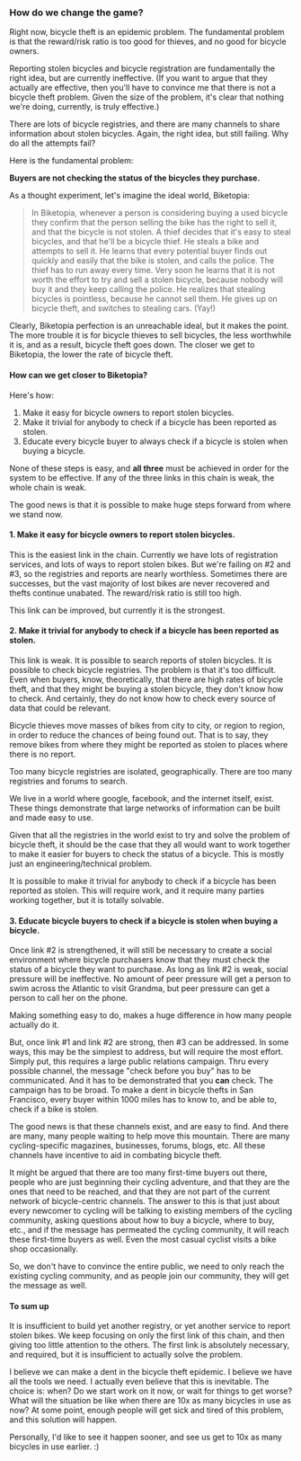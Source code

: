 ### How do we change the game?

Right now, bicycle theft is an epidemic problem. The fundamental problem is that
the reward/risk ratio is too good for thieves, and no good for bicycle owners.

Reporting stolen bicycles and bicycle registration are fundamentally the right idea, but
are currently ineffective. (If you want to argue that they actually are effective, then
you'll have to convince me that there is not a bicycle theft problem. Given the size
of the problem, it's clear that nothing we're doing, currently, is truly effective.)

There are lots of bicycle registries, and there are many channels to share information about
stolen bicycles. Again, the right idea, but still failing. Why do all the attempts fail?

Here is the fundamental problem: 

**Buyers are not checking the status of the bicycles they purchase.**

As a thought experiment, let's imagine the ideal world, Biketopia:

> In Biketopia, 
> whenever a person is considering buying a used bicycle they confirm
> that the person selling the bike has the right to sell it, and that the 
> bicycle is not stolen.  A thief decides that it's easy to steal bicycles, 
> and that he'll be a bicycle thief.  He steals a bike and attempts to sell it.
> He learns that every potential buyer finds out quickly and easily that the bike is stolen, and calls the police.
> The thief has to run away every time. Very soon he learns that it is not
> worth the effort to try and sell a stolen bicycle, because nobody will buy
> it and they keep calling the police. He realizes that stealing bicycles
> is pointless, because he cannot sell them. He gives up on bicycle theft, and
> switches to stealing cars. (Yay!)

Clearly, Biketopia perfection is an unreachable ideal, but it makes the point. The more trouble it
is for bicycle thieves to sell bicycles, the less worthwhile it is, and as a result,
bicycle theft goes down. The closer we get to Biketopia, the lower the rate of bicycle theft.

#### How can we get closer to Biketopia?

Here's how:

1. Make it easy for bicycle owners to report stolen bicycles.
2. Make it trivial for anybody to check if a bicycle has been reported as stolen.
3. Educate every bicycle buyer to always check if a bicycle is stolen when buying a bicycle.

None of these steps is easy, and **all three** must be achieved in order 
for the system to be effective. If any of the three links in this chain is weak,
the whole chain is weak.

The good news is that it is possible to make huge steps forward from where 
we stand now.


#### 1. Make it easy for bicycle owners to report stolen bicycles.

This is the easiest link in the chain. Currently we have lots of registration services, and
lots of ways to report stolen bikes. But we're failing on #2 and #3, so the registries and
reports are nearly worthless. Sometimes there are successes, but the vast majority of lost
bikes are never recovered and thefts continue unabated. The reward/risk ratio is still too
high.

This link can be improved, but currently it is the strongest.


#### 2. Make it trivial for anybody to check if a bicycle has been reported as stolen.

This link is weak. It is possible to search reports of stolen bicycles. It is possible to check 
bicycle registries. The problem is that it's too difficult. Even when buyers, know, theoretically, that
there are high rates of bicycle theft, and that they might be buying a stolen bicycle, they don't 
know how to check. And certainly, they do not know how to check every source of data that
could be relevant.

Bicycle thieves move masses of bikes from city to city, or region to region, in order to reduce the chances of 
being found out. That is to say, they remove bikes from where they might be reported
as stolen to places where there is no report.

Too many bicycle registries are isolated, geographically. There are too many registries and forums to search.

We live in a world where google, facebook, and the internet itself, exist. These things demonstrate
that large networks of information can be built and made easy to use.

Given that all the registries in the world exist to try and solve the problem of bicycle
theft, it should be the case that they all would want to work together to make it
easier for buyers to check the status of a bicycle. 
This is mostly just an engineering/technical problem.

It is possible to make it trivial for anybody to check if a bicycle has been reported as stolen. 
This will require work, and it require many parties working together, but it is totally
solvable.


#### 3. Educate bicycle buyers to check if a bicycle is stolen when buying a bicycle.

Once link #2 is strengthened, it will still be necessary to create a social environment where 
bicycle purchasers know that they must check the status of a bicycle they want to purchase. 
As long as link #2 is weak, social pressure will be ineffective. No amount of peer pressure will
get a person to swim across the Atlantic to visit Grandma, but peer pressure can get a person to 
call her on the phone.

Making something easy to do, makes a huge difference in how many people actually do it.

But, once link #1 and link #2 are strong, then #3 can be addressed.
In some ways, this may be the simplest to address, but will require the most effort. Simply put, this
requires a large public relations campaign. Thru every possible channel, the message "check before you buy" 
has to be communicated. And it has to be demonstrated that you **can** check.
The campaign has to be broad. To make a dent in bicycle thefts in San Francisco, every buyer within 1000 miles
has to know to, and be able to, check if a bike is stolen.

The good news is that these channels exist, and are easy to find. And there are many, many people
waiting to help move this mountain. There are many cycling-specific magazines,
businesses, forums, blogs, etc. All these channels have incentive to aid in combating bicycle theft.

It might be argued that there are too many first-time buyers out there, people who are just beginning 
their cycling adventure, and that they are the ones that need to be reached, and that they
are not part of the current network of bicycle-centric channels. The answer to this is that just about every 
newcomer to cycling will be talking to existing members of the cycling community, asking questions
about how to buy a bicycle, where to buy, etc., and if the message has permeated the cycling community,
it will reach these first-time buyers as well. Even the most casual cyclist visits a bike shop occasionally.

So, we don't have to convince the entire public, we need to only reach the existing cycling 
community, and as people join our community, they will get the message as well.


#### To sum up

It is insufficient to build yet another registry, or yet another service to report stolen bikes. We keep focusing 
on only the first link of this chain, and then giving too little attention to the others. The first link is absolutely
necessary, and required, but it is insufficient to actually solve the problem.

I believe we can make a dent in the bicycle theft epidemic. I believe we have all the tools we need. I actually even
believe that this is inevitable. The choice is: when?  Do we start work on it now, or wait for things to get 
worse? What will the situation be like when there are 10x as many bicycles in use as now?  At some point, enough
people will get sick and tired of this problem, and this solution will happen.

Personally, I'd like to see it happen sooner, and see us get to 10x as many bicycles in use earlier. :)





